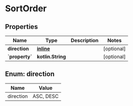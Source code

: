 
# SortOrder

## Properties
| Name | Type | Description | Notes |
| ------------ | ------------- | ------------- | ------------- |
| **direction** | [**inline**](#Direction) |  |  [optional] |
| **&#x60;property&#x60;** | **kotlin.String** |  |  [optional] |


<a id="Direction"></a>
## Enum: direction
| Name | Value |
| ---- | ----- |
| direction | ASC, DESC |



